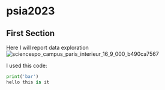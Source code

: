 # psia2023

## First Section
Here I will report data exploration
![sciencespo_campus_paris_interieur_16_9_000_b490ca7567](https://github.com/lidwinaput/psia2023/assets/151516433/aacda982-04ca-4dc8-8c71-4d3c7ed0e548)

I used this code:
```python
print('bar')
hello this is it

